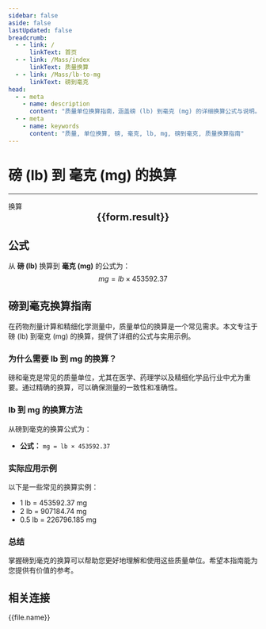 ```yaml
---
sidebar: false
aside: false
lastUpdated: false
breadcrumb:
  - - link: /
      linkText: 首页
  - - link: /Mass/index
      linkText: 质量换算
  - - link: /Mass/lb-to-mg
      linkText: 磅到毫克
head:
  - - meta
    - name: description
      content: "质量单位换算指南，涵盖磅 (lb) 到毫克 (mg) 的详细换算公式与说明。"
  - - meta
    - name: keywords
      content: "质量, 单位换算, 磅, 毫克, lb, mg, 磅到毫克, 质量换算指南"
---
```

# 磅 (lb) 到 毫克 (mg) 的换算
---
<script setup>
import { onMounted, reactive, inject, ref } from 'vue'
import { NButton, NForm, NFormItem, NInput, NInputNumber, NSelect, NCard, useMessage,NGrid ,NGi } from 'naive-ui'
import { defineClientComponent } from 'vitepress'
import { Mass } from '../../files';

const convert = inject('convert')

const form = reactive({
  number: null,
  result: '',
})

const convertHandler = () => {
  if (form.number !== null && !isNaN(form.number)) {
    const convertedValue = parseFloat(form.number) * 453592.37
    form.result = `${form.number}lb = ${convertedValue.toFixed(2)}mg`
  } else {
    form.result = '请输入有效的数值。'
  }
}
</script>

<n-form size="large" :model="form">
  <n-form-item label="磅 (lb)">
    <n-input-number v-model:value="form.number" placeholder="输入磅" style="width: 100%" />
  </n-form-item>
  <n-form-item>
    <n-button type="info" @click="convertHandler" block>换算</n-button>
  </n-form-item>
</n-form>

<n-card  embedded :bordered="false" hoverable>
  <div  style="text-align:center;font-size:20px;">
    <strong>{{form.result}}</strong>
  </div>
</n-card>

## 公式

从 **磅 (lb)** 换算到 **毫克 (mg)** 的公式为：
$$ mg = lb \times 453592.37 $$

## 磅到毫克换算指南

在药物剂量计算和精细化学测量中，质量单位的换算是一个常见需求。本文专注于磅 (lb) 到毫克 (mg) 的换算，提供了详细的公式与实用示例。

### 为什么需要 lb 到 mg 的换算？

磅和毫克是常见的质量单位，尤其在医学、药理学以及精细化学品行业中尤为重要。通过精确的换算，可以确保测量的一致性和准确性。

### lb 到 mg 的换算方法

从磅到毫克的换算公式为：

- **公式：** `mg = lb × 453592.37`

### 实际应用示例

以下是一些常见的换算实例：

- 1 lb = 453592.37 mg
- 2 lb = 907184.74 mg
- 0.5 lb = 226796.185 mg

### 总结

掌握磅到毫克的换算可以帮助您更好地理解和使用这些质量单位。希望本指南能为您提供有价值的参考。

## 相关连接
<n-grid x-gap="12" :cols="2">
  <n-gi v-for="(file, index) in Mass" :key="index">
    <n-button
      text
      tag="a"
      :href="file.path"
      type="info"
    >
      {{file.name}}
    </n-button>
  </n-gi>
</n-grid>